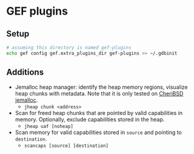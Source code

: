 # GEF plugins

## Setup

```sh
# assuming this directory is named gef-plugins
echo gef config gef.extra_plugins_dir gef-plugins >> ~/.gdbinit
```

## Additions

- Jemalloc heap manager: identify the heap memory regions, visualize heap chunks with metadata. Note that it is only tested on [CheriBSD jemalloc](https://github.com/CTSRD-CHERI/cheribsd/tree/main/contrib/jemalloc). 
    - `jheap chunk <address>`
- Scan for freed heap chunks that are pointed by valid capabilities in memory. Optionally, exclude capabilities stored in the heap.
    - `jheap uaf [noheap]`
- Scan memory for valid capabilities stored in `source` and pointing to `destination`. 
    - `scancaps [source] [destination]` 
